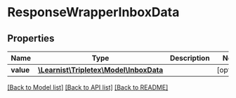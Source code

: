 # ResponseWrapperInboxData

## Properties
Name | Type | Description | Notes
------------ | ------------- | ------------- | -------------
**value** | [**\Learnist\Tripletex\Model\InboxData**](InboxData.md) |  | [optional] 

[[Back to Model list]](../../README.md#documentation-for-models) [[Back to API list]](../../README.md#documentation-for-api-endpoints) [[Back to README]](../../README.md)

